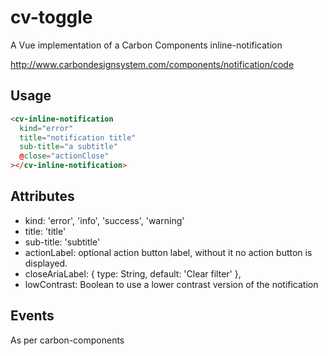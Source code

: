 # cv-toggle

A Vue implementation of a Carbon Components inline-notification

http://www.carbondesignsystem.com/components/notification/code

## Usage

```html
<cv-inline-notification
  kind="error"
  title="notification title"
  sub-title="a subtitle"
  @close="actionClose"
></cv-inline-notification>
```

## Attributes

- kind: 'error', 'info', 'success', 'warning'
- title: 'title'
- sub-title: 'subtitle'
- actionLabel: optional action button label, without it no action button is displayed.
- closeAriaLabel: { type: String, default: 'Clear filter' },
- lowContrast: Boolean to use a lower contrast version of the notification

## Events

As per carbon-components
